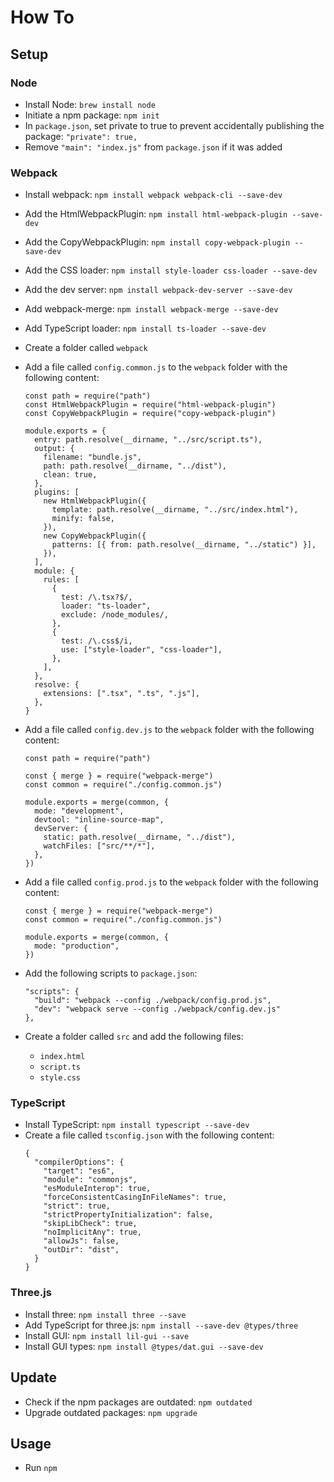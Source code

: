 # How To

## Setup

### Node

- Install Node: `brew install node`
- Initiate a npm package: `npm init`
- In `package.json`, set private to true to prevent accidentally publishing the package: `"private": true,`
- Remove `"main": "index.js"` from `package.json` if it was added

### Webpack

- Install webpack: `npm install webpack webpack-cli --save-dev`
- Add the HtmlWebpackPlugin: `npm install html-webpack-plugin --save-dev`
- Add the CopyWebpackPlugin: `npm install copy-webpack-plugin --save-dev`
- Add the CSS loader: `npm install style-loader css-loader --save-dev`
- Add the dev server: `npm install webpack-dev-server --save-dev`
- Add webpack-merge: `npm install webpack-merge --save-dev`
- Add TypeScript loader: `npm install ts-loader --save-dev`
- Create a folder called `webpack`
- Add a file called `config.common.js` to the `webpack` folder with the following content:

  ```
  const path = require("path")
  const HtmlWebpackPlugin = require("html-webpack-plugin")
  const CopyWebpackPlugin = require("copy-webpack-plugin")

  module.exports = {
    entry: path.resolve(__dirname, "../src/script.ts"),
    output: {
      filename: "bundle.js",
      path: path.resolve(__dirname, "../dist"),
      clean: true,
    },
    plugins: [
      new HtmlWebpackPlugin({
        template: path.resolve(__dirname, "../src/index.html"),
        minify: false,
      }),
      new CopyWebpackPlugin({
        patterns: [{ from: path.resolve(__dirname, "../static") }],
      }),
    ],
    module: {
      rules: [
        {
          test: /\.tsx?$/,
          loader: "ts-loader",
          exclude: /node_modules/,
        },
        {
          test: /\.css$/i,
          use: ["style-loader", "css-loader"],
        },
      ],
    },
    resolve: {
      extensions: [".tsx", ".ts", ".js"],
    },
  }
  ```

- Add a file called `config.dev.js` to the `webpack` folder with the following content:

  ```
  const path = require("path")

  const { merge } = require("webpack-merge")
  const common = require("./config.common.js")

  module.exports = merge(common, {
    mode: "development",
    devtool: "inline-source-map",
    devServer: {
      static: path.resolve(__dirname, "../dist"),
      watchFiles: ["src/**/*"],
    },
  })
  ```

- Add a file called `config.prod.js` to the `webpack` folder with the following content:

  ```
  const { merge } = require("webpack-merge")
  const common = require("./config.common.js")

  module.exports = merge(common, {
    mode: "production",
  })
  ```

- Add the following scripts to `package.json`:

  ```
  "scripts": {
    "build": "webpack --config ./webpack/config.prod.js",
    "dev": "webpack serve --config ./webpack/config.dev.js"
  },
  ```

- Create a folder called `src` and add the following files:
  - `index.html`
  - `script.ts`
  - `style.css`

### TypeScript

- Install TypeScript: `npm install typescript --save-dev `
- Create a file called `tsconfig.json` with the following content:
  ```
  {
    "compilerOptions": {
      "target": "es6",
      "module": "commonjs",
      "esModuleInterop": true,
      "forceConsistentCasingInFileNames": true,
      "strict": true,
      "strictPropertyInitialization": false,
      "skipLibCheck": true,
      "noImplicitAny": true,
      "allowJs": false,
      "outDir": "dist",
    }
  }
  ```

### Three.js

- Install three: `npm install three --save`
- Add TypeScript for three.js: `npm install --save-dev @types/three`
- Install GUI: `npm install lil-gui --save`
- Install GUI types: `npm install @types/dat.gui --save-dev`

## Update

- Check if the npm packages are outdated: `npm outdated`
- Upgrade outdated packages: `npm upgrade`

## Usage

- Run `npm `
